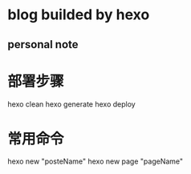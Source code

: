 # blog builded by hexo
## personal note

# 部署步骤
hexo clean 
hexo generate
hexo deploy

# 常用命令
hexo new "posteName"
hexo new page "pageName"

